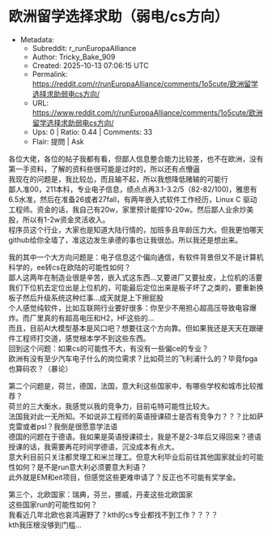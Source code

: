 # 欧洲留学选择求助（弱电/cs方向）

- Metadata:
  - Subreddit: r_runEuropaAlliance
  - Author: Tricky_Bake_909
  - Created: 2025-10-13 07:06:15 UTC
  - Permalink: https://reddit.com/r/runEuropaAlliance/comments/1o5cute/欧洲留学选择求助弱电cs方向/
  - URL: https://www.reddit.com/r/runEuropaAlliance/comments/1o5cute/欧洲留学选择求助弱电cs方向/
  - Ups: 0 | Ratio: 0.44 | Comments: 33
  - Flair: 提問 | Ask


各位大佬，各位的帖子我都有看，但鄙人信息整合能力比较差，也不在欧洲，没有第一手资料，了解的资料些很可能是过时的，所以还有点懵逼  
我现在的问题是，我比较怂，而且输不起，所以我想降低赌输的可能行  
鄙人准00，211本科，专业电子信息，绩点点再3.1-3.2/5（82-82/100)，雅思有6.5水准，然后在准备26或者27fall，有两年嵌入式软件工作经历，Linux
C
驱动工程师。资金的话，我自己有20w，家里预计能撑10-20w。然后鄙人业余炒美股，所以有1-2w资金灵活收入。  
程序员这个行业，大家也是知道大陆行情的，加班多且年龄压力大。但我更怕哪天github给你全墙了，准这边发生承德的事也让我很怂。所以我还是想出来。

我的其中一个大方向问题是：电子信息这个偏向通信，有软件背景但又不是计算机科学的，ee转cs在欧陆的可能性如何？  
鄙人这两年在制造业很是辛苦，嵌入式这东西...又要进厂又要扯皮，上位机的活要我们下位机去定位出是上位机的，可能最后定位出来是板子坏了之类的，要重新换板子然后升级系统这种烂事...成天就是上下擦屁股  
个人感觉纯软件，比如互联网行业要好很多：你至少不用担心超高压导致电容爆炸。而厂里真的有超高电压和H2，HF这些的...  
而且，目前AI大模型基本是风口吧？想要往这个方向靠。但如果我还是天天在跟硬件工程师打交道，感觉根本学不到这些东西。  
回到这个问题：如果cs的可能性不大，有没有一些偏ce的专业？  
欧洲有没有至少汽车电子什么的岗位需求？比如荷兰的飞利浦什么的？毕竟fpga也算码农？（暴论）

第二个问题是，荷兰，德国，法国，意大利这些国家中，有哪些学校和城市比较推荐？  
荷兰的三大衡水，我感觉以我的竞争力，目前屯特可能性比较大。  
法国我对此一无所知。不如说非工程师的英语授课硕士是否有竞争力？？？比如萨克雷或者psl？我倒是很愿意学法语  
德国的问题在于德语。我如果是英语授课硕士，我是不是2-3年后又得回来？德语授课的话，我需要再花时间学德语，沉没成本有点大。  
意大利目前只关注都灵理工和米兰理工。但意大利毕业后前往其他国家就业的可能性如何？是不是run意大利必须要意大利语？  
此外就是EM和eit项目，但感觉这些更难申请了？反正也不可能有奖学金。

第三个，北欧国家：瑞典，芬兰，挪威，丹麦这些北欧国家  
这些国家run的可能性如何？  
我看近几年北欧也哀鸿遍野了？kth的cs专业都找不到工作？？？？  
kth我压根没够到门槛...

